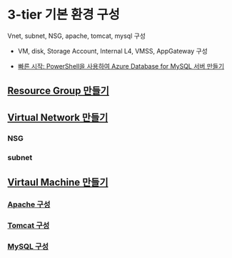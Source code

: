 # 3-tier 기본 환경 구성
Vnet, subnet, NSG, apache, tomcat, mysql 구성
- VM, disk, Storage Account, Internal L4, VMSS, AppGateway 구성

* [빠른 시작: PowerShell을 사용하여 Azure Database for MySQL 서버 만들기](https://docs.microsoft.com/ko-kr/azure/mysql/quickstart-create-mysql-server-database-using-azure-powershell)

## [Resource Group 만들기](./AzureResourceGroup.md)

## [Virtual Network 만들기](./AzureVirtualNetwork.md)
### NSG
### subnet
## [Virtaul Machine 만들기](./AzureVirtualMachine.md)
### [Apache 구성](./Apache.md)
### [Tomcat 구성](./Tomcat.md)
### [MySQL 구성](./AzureMySQL.md)
